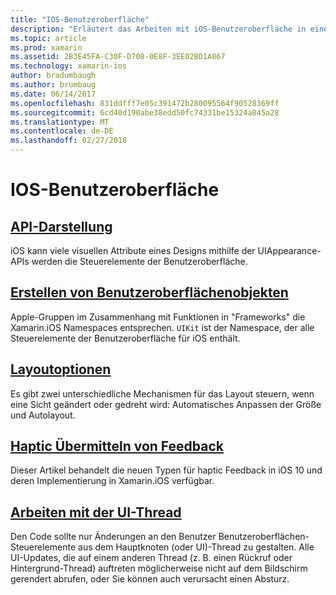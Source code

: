 ```yaml
---
title: "IOS-Benutzeroberfläche"
description: "Erläutert das Arbeiten mit iOS-Benutzeroberfläche in einem Xamarin.iOS-app."
ms.topic: article
ms.prod: xamarin
ms.assetid: 2B3E45FA-C30F-D708-0E8F-3EE02BD1A867
ms.technology: xamarin-ios
author: bradumbaugh
ms.author: brumbaug
ms.date: 06/14/2017
ms.openlocfilehash: 831ddfff7e05c391472b280095564f90528369ff
ms.sourcegitcommit: 6cd40d190abe38edd50fc74331be15324a845a28
ms.translationtype: MT
ms.contentlocale: de-DE
ms.lasthandoff: 02/27/2018
---
```

# <a name="user-interface-in-ios"></a>IOS-Benutzeroberfläche

## <a name="appearance-apiintroduction-to-the-appearance-apimd"></a>[API-Darstellung](introduction-to-the-appearance-api.md)

iOS kann viele visuellen Attribute eines Designs mithilfe der UIAppearance-APIs werden die Steuerelemente der Benutzeroberfläche.

## <a name="creating-user-interface-objectsiosuser-interfaceios-uicreating-ui-objectsmd"></a>[Erstellen von Benutzeroberflächenobjekten](~/ios/user-interface/ios-ui/creating-ui-objects.md)

Apple-Gruppen im Zusammenhang mit Funktionen in "Frameworks" die Xamarin.iOS Namespaces entsprechen. `UIKit` ist der Namespace, der alle Steuerelemente der Benutzeroberfläche für iOS enthält.

## <a name="layout-optionsiosuser-interfaceios-uilayout-optionsmd"></a>[Layoutoptionen](~/ios/user-interface/ios-ui/layout-options.md)

Es gibt zwei unterschiedliche Mechanismen für das Layout steuern, wenn eine Sicht geändert oder gedreht wird: Automatisches Anpassen der Größe und Autolayout.

## <a name="providing-haptic-feedbackiosuser-interfaceios-uihaptic-feedbackmd"></a>[Haptic Übermitteln von Feedback](~/ios/user-interface/ios-ui/haptic-feedback.md)

Dieser Artikel behandelt die neuen Typen für haptic Feedback in iOS 10 und deren Implementierung in Xamarin.iOS verfügbar.

## <a name="working-with-the-ui-threadiosuser-interfaceios-uiui-threadmd"></a>[Arbeiten mit der UI-Thread](~/ios/user-interface/ios-ui/ui-thread.md)

Den Code sollte nur Änderungen an den Benutzer Benutzeroberflächen-Steuerelemente aus dem Hauptknoten (oder UI)-Thread zu gestalten. Alle UI-Updates, die auf einem anderen Thread (z. B. einen Rückruf oder Hintergrund-Thread) auftreten möglicherweise nicht auf dem Bildschirm gerendert abrufen, oder Sie können auch verursacht einen Absturz.




